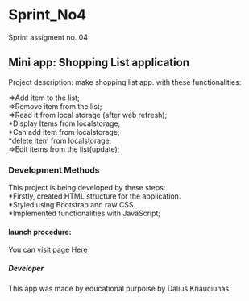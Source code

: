 # Sprint_No4

Sprint assigment no. 04

## Mini app: Shopping List application
Project description: make shopping list app. with these functionalities:

=>Add item to the list; <br>
=>Remove item from the list;<br>
=>Read it from local storage (after web refresh);<br>
*Display Items from localstorage;<br>
*Can add item from localstorage; <br>
*delete item from localstorage;<br>
=>Edit items from the list(update);<br>



### Development Methods

This project is being  developed by these steps:<br>
*Firstly, created HTML structure for the application.<br>
*Styled using Bootstrap and raw CSS.<br>
*Implemented functionalities with JavaScript;<br>

#### launch procedure:

You can visit page <a href="https://xelderx.github.io/Sprint_No4/">Here</a>


##### Developer 

This app was made by educational purpoise by Dalius Kriauciunas
